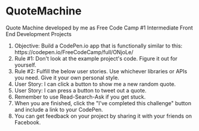 # QuoteMachine
Quote Machine developed by me as Free Code Camp #1 Intermediate Front End Development Projects

<ol>
  <li>Objective: Build a CodePen.io app that is functionally similar to this: https://codepen.io/FreeCodeCamp/full/ONjoLe/</li>
  <li>Rule #1: Don't look at the example project's code. Figure it out for yourself.</li>
  <li>Rule #2: Fulfill the below user stories. Use whichever libraries or APIs you need. Give it your own personal style.</li>
  <li>User Story: I can click a button to show me a new random quote.</li>
  <li>User Story: I can press a button to tweet out a quote.</li>
  <li>Remember to use Read-Search-Ask if you get stuck.</li>
  <li>When you are finished, click the "I've completed this challenge" button and include a link to your CodePen.</li>
  <li>You can get feedback on your project by sharing it with your friends on Facebook.</li>
</ol>
